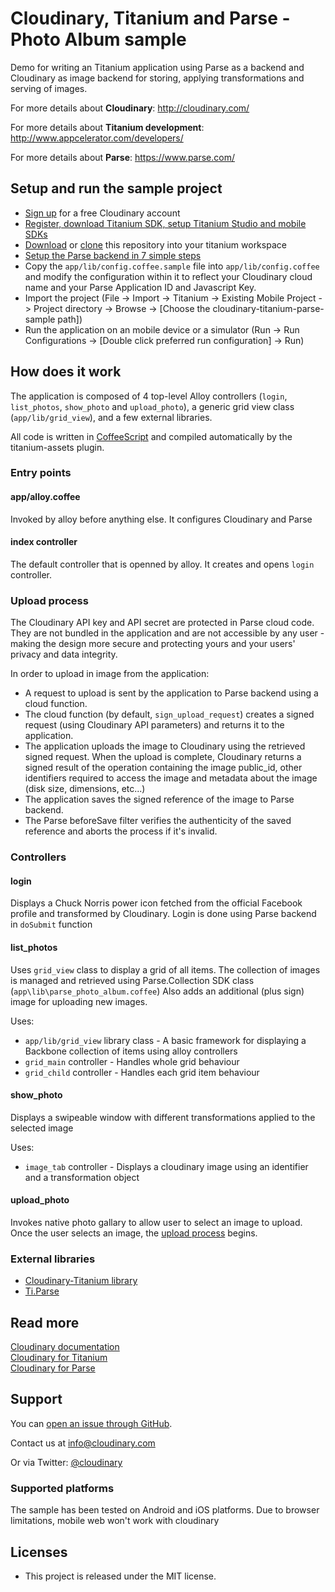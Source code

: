 
Cloudinary, Titanium and Parse - Photo Album sample
===================================================

Demo for writing an Titanium application using Parse as a backend and Cloudinary as image backend for storing,
applying transformations and serving of images.

For more details about **Cloudinary**: http://cloudinary.com/

For more details about **Titanium development**: http://www.appcelerator.com/developers/

For more details about **Parse**: https://www.parse.com/


## Setup and run the sample project

* [Sign up](https://cloudinary.com/users/register/free) for a free Cloudinary account
* [Register, download Titanium SDK, setup Titanium Studio and mobile SDKs](http://www.appcelerator.com/developers/)
* [Download](https://github.com/cloudinary/cloudinary_titanium_parse_sample/archive/master.zip) or [clone](https://github.com/cloudinary/cloudinary_titanium_parse_sample.git) this repository into your titanium workspace
* [Setup the Parse backend in 7 simple steps](https://github.com/cloudinary/cloudinary_parse#setup-the-sample-project)
* Copy the `app/lib/config.coffee.sample` file into `app/lib/config.coffee` and modify the configuration within it to reflect your Cloudinary cloud name and your Parse Application ID and Javascript Key.
* Import the project (File -> Import -> Titanium -> Existing Mobile Project -> Project directory -> Browse -> [Choose the cloudinary-titanium-parse-sample path])
* Run the application on an mobile device or a simulator (Run -> Run Configurations -> [Double click preferred run configuration] -> Run)

## How does it work
The application is composed of 4 top-level Alloy controllers (`login`, `list_photos`, `show_photo` and `upload_photo`), a generic grid view class (`app/lib/grid_view`), and a few external libraries.

All code is written in [CoffeeScript](http://coffeescript.org/) and compiled automatically by the titanium-assets plugin.

### Entry points
#### app/alloy.coffee
Invoked by alloy before anything else. It configures Cloudinary and Parse

#### index controller
The default controller that is openned by alloy. It creates and opens `login` controller.

### Upload process
The Cloudinary API key and API secret are protected in Parse cloud code. They are not bundled in the application and are not accessible by any user - making the design more secure and protecting yours and your users' privacy and data integrity.

In order to upload in image from the application:

* A request to upload is sent by the application to Parse backend using a cloud function.
* The cloud function (by default, `sign_upload_request`) creates a signed request (using Cloudinary API parameters) and returns it to the application.
* The application uploads the image to Cloudinary using the retrieved signed request. When the upload is complete, Cloudinary returns a signed result of the operation containing the image public\_id, other identifiers required to access the image and metadata about the image (disk size, dimensions, etc...)
* The application saves the signed reference of the image to Parse backend.
* The Parse beforeSave filter verifies the authenticity of the saved reference and aborts the process if it's invalid.

### Controllers
#### login
Displays a Chuck Norris power icon fetched from the official Facebook profile and transformed by Cloudinary.
Login is done using Parse backend in `doSubmit` function

#### list\_photos
Uses `grid_view` class to display a grid of all items. The collection of images is managed and retrieved using Parse.Collection SDK class (`app\lib\parse_photo_album.coffee`)
Also adds an additional (plus sign) image for uploading new images.

Uses:

* `app/lib/grid_view` library class - A basic framework for displaying a Backbone collection of items using alloy controllers
* `grid_main` controller - Handles whole grid behaviour
* `grid_child` controller - Handles each grid item behaviour

#### show\_photo
Displays a swipeable window with different transformations applied to the selected image

Uses:

* `image_tab` controller - Displays a cloudinary image using an identifier and a transformation object

#### upload\_photo
Invokes native photo gallary to allow user to select an image to upload.
Once the user selects an image, the [upload process](#uploadprocess) begins.

### External libraries
* [Cloudinary-Titanium library](https://github.com/cloudinary/cloudinary_titanium)
* [Ti.Parse](https://github.com/andreaspollak/Ti.Parse)

## Read more

[Cloudinary documentation](http://cloudinary.com/documentation)  
[Cloudinary for Titanium](https://github.com/cloudinary/cloudinary_titanium)  
[Cloudinary for Parse](https://github.com/cloudinary/cloudinary_parse)  

## Support

You can [open an issue through GitHub](https://github.com/cloudinary/cloudinary-android-parse-sample/issues).

Contact us at [info@cloudinary.com](mailto:info@cloudinary.com)

Or via Twitter: [@cloudinary](https://twitter.com/#!/cloudinary)

### Supported platforms
The sample has been tested on Android and iOS platforms.
Due to browser limitations, mobile web won't work with cloudinary

## Licenses

* This project is released under the MIT license.
